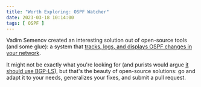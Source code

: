 ```yaml
---
title: "Worth Exploring: OSPF Watcher"
date: 2023-03-18 10:14:00
tags: [ OSPF ]
---
```

Vadim Semenov created an interesting solution out of open-source tools (and some glue): a system that [tracks, logs, and displays OSPF changes in your network](https://github.com/Vadims06/ospfwatcher).

It might not be exactly what you're looking for (and purists would argue [it should use BGP-LS](https://blog.ipspace.net/2021/06/ospf-bgp-ls.html)), but that's the beauty of open-source solutions: go and adapt it to your needs, generalizes your fixes, and submit a pull request.
